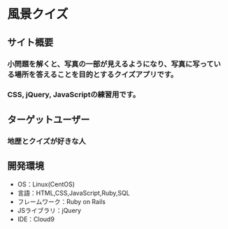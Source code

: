 # 風景クイズ

## サイト概要
### 小問題を解くと、写真の一部が見えるようになり、写真に写っている場所を答えることを目的とするクイズアプリです。
### CSS, jQuery, JavaScriptの練習用です。

## ターゲットユーザー
### 地歴とクイズが好きな人

## 開発環境
- OS：Linux(CentOS)
- 言語：HTML,CSS,JavaScript,Ruby,SQL
- フレームワーク：Ruby on Rails
- JSライブラリ：jQuery
- IDE：Cloud9